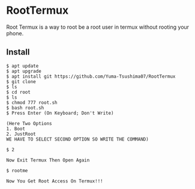 # RootTermux
Root Termux is a way to root be a root user in termux without rooting your phone.

## Install
```
$ apt update
$ apt upgrade
$ apt install git https://github.com/Yuma-Tsushima07/RootTermux
$ git clone 
$ ls
$ cd root
$ ls
$ chmod 777 root.sh
$ bash root.sh
$ Press Enter (On Keyboard; Don't Write)

(Here Two Options
1. Boot
2. JustRoot
WE HAVE TO SELECT SECOND OPTION SO WRITE THE COMMAND)

$ 2

Now Exit Termux Then Open Again

$ rootme

Now You Get Root Access On Termux!!!
```
